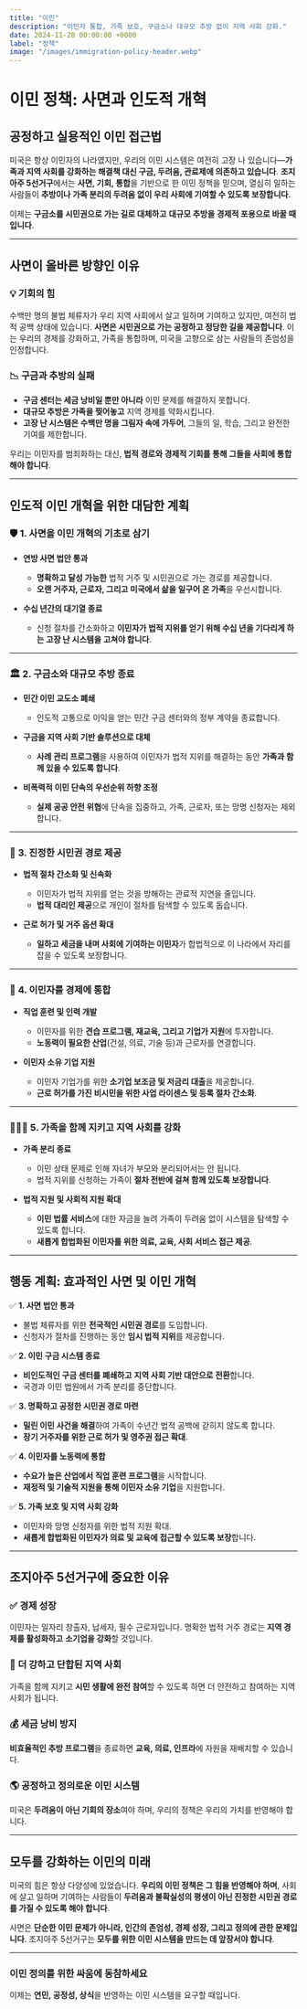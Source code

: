 ```yaml
---
title: "이민"
description: "이민자 통합, 가족 보호, 구금소나 대규모 추방 없이 지역 사회 강화."
date: 2024-11-28 00:00:00 +0000
label: "정책"
image: "/images/immigration-policy-header.webp"
---
```


# **이민 정책: 사면과 인도적 개혁**  

## **공정하고 실용적인 이민 접근법**  

미국은 항상 이민자의 나라였지만, 우리의 이민 시스템은 여전히 고장 나 있습니다—**가족과 지역 사회를 강화하는 해결책 대신 구금, 두려움, 관료제에 의존하고 있습니다**. **조지아주 5선거구**에서는 **사면, 기회, 통합**을 기반으로 한 이민 정책을 믿으며, 열심히 일하는 사람들이 **추방이나 가족 분리의 두려움 없이 우리 사회에 기여할 수 있도록 보장합니다**.  

이제는 **구금소를 시민권으로 가는 길로 대체하고** **대규모 추방을 경제적 포용으로 바꿀 때입니다**.  

---

## **사면이 올바른 방향인 이유**  

### 💡 **기회의 힘**  
수백만 명의 불법 체류자가 우리 지역 사회에서 살고 일하며 기여하고 있지만, 여전히 법적 공백 상태에 있습니다. **사면은 시민권으로 가는 공정하고 정당한 길을 제공합니다**. 이는 우리의 경제를 강화하고, 가족을 통합하며, 미국을 고향으로 삼는 사람들의 존엄성을 인정합니다.  

### 📉 **구금과 추방의 실패**  
- **구금 센터는 세금 낭비일 뿐만 아니라** 이민 문제를 해결하지 못합니다.  
- **대규모 추방은 가족을 찢어놓고** 지역 경제를 약화시킵니다.  
- **고장 난 시스템은 수백만 명을 그림자 속에 가두어**, 그들의 일, 학습, 그리고 완전한 기여를 제한합니다.  

우리는 이민자를 범죄화하는 대신, **법적 경로와 경제적 기회를 통해 그들을 사회에 통합해야 합니다**.  

---

## **인도적 이민 개혁을 위한 대담한 계획**  

### 🛡️ **1. 사면을 이민 개혁의 기초로 삼기**  
- **연방 사면 법안 통과**  
  - **명확하고 달성 가능한** 법적 거주 및 시민권으로 가는 경로를 제공합니다.  
  - **오랜 거주자, 근로자, 그리고 미국에서 삶을 일구어 온 가족**을 우선시합니다.  

- **수십 년간의 대기열 종료**  
  - 신청 절차를 간소화하고 **이민자가 법적 지위를 얻기 위해 수십 년을 기다리게 하는 고장 난 시스템을 고쳐야 합니다**.  

---

### 🏛️ **2. 구금소와 대규모 추방 종료**  
- **민간 이민 교도소 폐쇄**  
  - 인도적 고통으로 이익을 얻는 민간 구금 센터와의 정부 계약을 종료합니다.  

- **구금을 지역 사회 기반 솔루션으로 대체**  
  - **사례 관리 프로그램**을 사용하여 이민자가 법적 지위를 해결하는 동안 **가족과 함께 있을 수 있도록 합니다**.  

- **비폭력적 이민 단속의 우선순위 하향 조정**  
  - **실제 공공 안전 위협**에 단속을 집중하고, 가족, 근로자, 또는 망명 신청자는 제외합니다.  

---

### 🤝 **3. 진정한 시민권 경로 제공**  
- **법적 절차 간소화 및 신속화**  
  - 이민자가 법적 지위를 얻는 것을 방해하는 관료적 지연을 줄입니다.  
  - **법적 대리인 제공**으로 개인이 절차를 탐색할 수 있도록 돕습니다.  

- **근로 허가 및 거주 옵션 확대**  
  - **일하고 세금을 내며 사회에 기여하는 이민자**가 합법적으로 이 나라에서 자리를 잡을 수 있도록 보장합니다.  

---

### 💼 **4. 이민자를 경제에 통합**  
- **직업 훈련 및 인력 개발**  
  - 이민자를 위한 **견습 프로그램, 재교육, 그리고 기업가 지원**에 투자합니다.  
  - **노동력이 필요한 산업**(건설, 의료, 기술 등)과 근로자를 연결합니다.  

- **이민자 소유 기업 지원**  
  - 이민자 기업가를 위한 **소기업 보조금 및 저금리 대출**을 제공합니다.  
  - **근로 허가를 가진 비시민을 위한 사업 라이센스 및 등록 절차 간소화**.  

---

### 👨‍👩‍👧 **5. 가족을 함께 지키고 지역 사회를 강화**  
- **가족 분리 종료**  
  - 이민 상태 문제로 인해 자녀가 부모와 분리되어서는 안 됩니다.  
  - 법적 지위를 신청하는 가족이 **절차 전반에 걸쳐 함께 있도록 보장합니다**.  

- **법적 지원 및 사회적 지원 확대**  
  - **이민 법률 서비스**에 대한 자금을 늘려 가족이 두려움 없이 시스템을 탐색할 수 있도록 합니다.  
  - **새롭게 합법화된 이민자를 위한 의료, 교육, 사회 서비스 접근 제공**.  

---

## **행동 계획: 효과적인 사면 및 이민 개혁**  

✅ **1. 사면 법안 통과**  
- 불법 체류자를 위한 **전국적인 시민권 경로**를 도입합니다.  
- 신청자가 절차를 진행하는 동안 **임시 법적 지위**를 제공합니다.  

✅ **2. 이민 구금 시스템 종료**  
- **비인도적인 구금 센터를 폐쇄하고** **지역 사회 기반 대안으로 전환**합니다.  
- 국경과 이민 법원에서 가족 분리를 중단합니다.  

✅ **3. 명확하고 공정한 시민권 경로 마련**  
- **밀린 이민 사건을 해결**하여 가족이 수년간 법적 공백에 갇히지 않도록 합니다.  
- **장기 거주자를 위한 근로 허가 및 영주권 접근 확대**.  

✅ **4. 이민자를 노동력에 통합**  
- **수요가 높은 산업에서 직업 훈련 프로그램**을 시작합니다.  
- **재정적 및 기술적 지원을 통해 이민자 소유 기업**을 지원합니다.  

✅ **5. 가족 보호 및 지역 사회 강화**  
- 이민자와 망명 신청자를 위한 법적 지원 확대.  
- **새롭게 합법화된 이민자가 의료 및 교육에 접근할 수 있도록 보장**합니다.  

---

## **조지아주 5선거구에 중요한 이유**  

### ✅ **경제 성장**  
이민자는 일자리 창출자, 납세자, 필수 근로자입니다. 명확한 법적 거주 경로는 **지역 경제를 활성화하고** **소기업을 강화**할 것입니다.  

### 🤝 **더 강하고 단합된 지역 사회**  
가족을 함께 지키고 **시민 생활에 완전 참여**할 수 있도록 하면 더 안전하고 참여하는 지역 사회가 됩니다.  

### 💰 **세금 낭비 방지**  
**비효율적인 추방 프로그램**을 종료하면 **교육, 의료, 인프라**에 자원을 재배치할 수 있습니다.  

### 🌎 **공정하고 정의로운 이민 시스템**  
미국은 **두려움이 아닌 기회의 장소**여야 하며, 우리의 정책은 우리의 가치를 반영해야 합니다.  

---

## **모두를 강화하는 이민의 미래**  

미국의 힘은 항상 다양성에 있었습니다. **우리의 이민 정책은 그 힘을 반영해야 하며**, 사회에 살고 일하며 기여하는 사람들이 **두려움과 불확실성의 평생이 아닌 진정한 시민권 경로를 가질 수 있도록 해야 합니다**.  

사면은 **단순한 이민 문제가 아니라, 인간의 존엄성, 경제 성장, 그리고 정의에 관한 문제입니다**. 조지아주 5선거구는 **모두를 위한 이민 시스템을 만드는 데 앞장서야 합니다**.  

---

### **이민 정의를 위한 싸움에 동참하세요**  

이제는 **연민, 공정성, 상식**을 반영하는 이민 시스템을 요구할 때입니다.